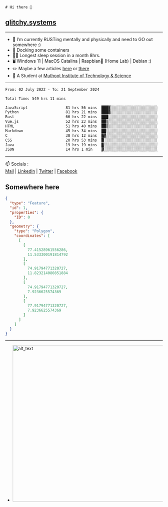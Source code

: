```
# Hi there 👋
```
## [glitchy.systems](https://glitchy.systems)
---

- 🌱 I’m currently RUSTing mentally and physically and need to GO out somewhere :)
- 🐋 Docking some containers
- 😶‍🌫️ Longest sleep session in a month 8hrs.
- 🖥️ Windows 11 | MacOS Catalina | Raspbian🥧 (Home Lab) | Debian :)
- ✏️ Maybe a few articles [here](https://medium.com/@advaithnarayanan8) or [there](https://medium.com/@advaithnarayanan8)
- 📑 A Student at [Muthoot Institute of Technology & Science](https://mgmits.ac.in/)



---

<!--START_SECTION:waka-->

```txt
From: 02 July 2022 - To: 21 September 2024

Total Time: 549 hrs 11 mins

JavaScript                 81 hrs 56 mins  ███▓░░░░░░░░░░░░░░░░░░░░░   14.92 %
Python                     81 hrs 21 mins  ███▓░░░░░░░░░░░░░░░░░░░░░   14.82 %
Rust                       66 hrs 22 mins  ███░░░░░░░░░░░░░░░░░░░░░░   12.08 %
Vue.js                     52 hrs 23 mins  ██▒░░░░░░░░░░░░░░░░░░░░░░   09.54 %
HTML                       51 hrs 40 mins  ██▒░░░░░░░░░░░░░░░░░░░░░░   09.41 %
Markdown                   45 hrs 34 mins  ██░░░░░░░░░░░░░░░░░░░░░░░   08.30 %
C                          38 hrs 12 mins  █▓░░░░░░░░░░░░░░░░░░░░░░░   06.96 %
CSS                        20 hrs 53 mins  █░░░░░░░░░░░░░░░░░░░░░░░░   03.81 %
Java                       19 hrs 19 mins  █░░░░░░░░░░░░░░░░░░░░░░░░   03.52 %
JSON                       14 hrs 1 min    ▓░░░░░░░░░░░░░░░░░░░░░░░░   02.55 %
```

<!--END_SECTION:waka-->

---

📫 Socials :<br>
[Mail](mailto:advaith@glitchy.systems) | [Linkedin](https://www.linkedin.com/in/advaith-narayanan-a72152214/) | [Twitter](https://twitter.com/advaithnarayan) | [Facebook](https://screenmessage.com/qinq)

## Somewhere here

```geojson
{
  "type": "Feature",
  "id": 1,
  "properties": {
    "ID": 0
  },
  "geometry": {
    "type": "Polygon",
    "coordinates": [
      [
        [
          77.41528961556286,
          11.533300191814792
        ],
        [
          74.91794771320727,
          11.823214080851884
        ],
        [
          74.91794771320727,
          7.9236625574369
        ],
        [
          77.91794771320727,
          7.9236625574369
        ]
      ]
    ]
  }
}
```


--- 
- [<img alt="alt_text" width="500px" src="https://valid.x86.fr/cache/banner/xv24bv-6.png" />](https://valid.x86.fr/xv24bv)


